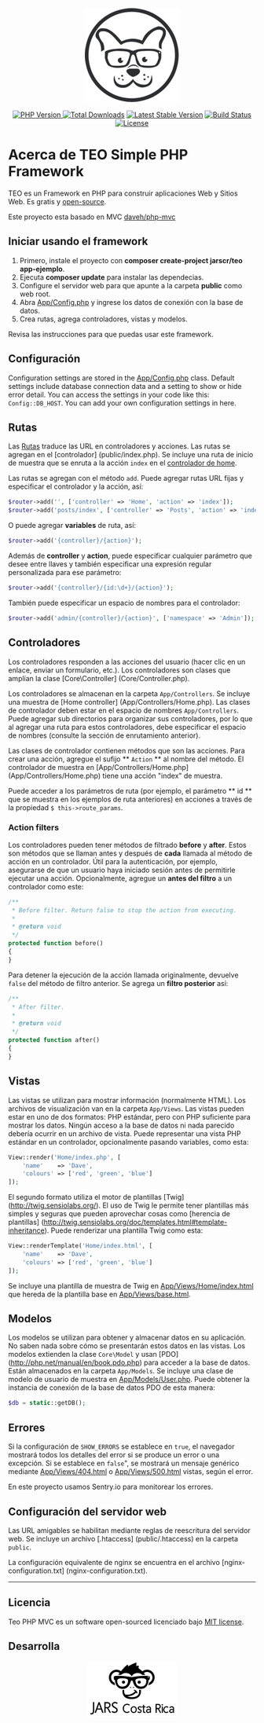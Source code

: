 <p align="center"><a href="https://jarscr.com" target="_blank"><img src="https://raw.githubusercontent.com/jarscr/teo/master/public/static/img/logos/logo-teo.png" width="192"></a></p>


<p align="center">
<a href="https://packagist.org/packages/jarscr/teo"><img src="https://img.shields.io/badge/PHP-^7.3-brightgreen.svg" alt="PHP Version">
<a href="https://packagist.org/packages/jarscr/teo"><img src="https://img.shields.io/packagist/dt/jarscr/teo" alt="Total Downloads"></a>
<a href="https://packagist.org/packages/jarscr/teo"><img src="https://img.shields.io/packagist/v/jarscr/teo" alt="Latest Stable Version"></a>
<a href="https://packagist.org/packages/jarscr/teo"><img src="https://api.travis-ci.com/jarscr/teo.svg" alt="Build Status">
<a href="https://packagist.org/packages/jarscr/teo"><img src="https://img.shields.io/packagist/l/jarscr/teo" alt="License"></a>
</p>

# Acerca de TEO Simple PHP Framework

TEO es un Framework en PHP para construir aplicaciones Web y Sitios Web. Es gratis y [open-source](LICENSE). 

Este proyecto esta basado en MVC <a href="https://github.com/daveh/php-mvc">daveh/php-mvc</a>

## Iniciar usando el framework

1. Primero, instale el proyecto con **composer create-project jarscr/teo app-ejemplo**.
1. Ejecuta **composer update** para instalar las dependecias.
1. Configure el servidor web para que apunte a la carpeta **public** como web root.
1. Abra [App/Config.php](App/Config.php) y ingrese los datos de conexión con la base de datos.
1. Crea rutas, agrega controladores, vistas y modelos.

Revisa las instrucciones para que puedas usar este framework.

## Configuración

Configuration settings are stored in the [App/Config.php](App/Config.php) class. Default settings include database connection data and a setting to show or hide error detail. You can access the settings in your code like this: `Config::DB_HOST`. You can add your own configuration settings in here.

## Rutas

Las [Rutas](Core/Router.php) traduce las URL en controladores y acciones. Las rutas se agregan en el [controlador] (public/index.php). Se incluye una ruta de inicio de muestra que se enruta a la acción `index` en el [controlador de home](App/Controllers/Home.php).

Las rutas se agregan con el método `add`. Puede agregar rutas URL fijas y especificar el controlador y la acción, así:

```php
$router->add('', ['controller' => 'Home', 'action' => 'index']);
$router->add('posts/index', ['controller' => 'Posts', 'action' => 'index']);
```

O puede agregar **variables** de ruta, así:

```php
$router->add('{controller}/{action}');
```

Además de **controller** y **action**, puede especificar cualquier parámetro que desee entre llaves y también especificar una expresión regular personalizada para ese parámetro:

```php
$router->add('{controller}/{id:\d+}/{action}');
```

También puede especificar un espacio de nombres para el controlador:

```php
$router->add('admin/{controller}/{action}', ['namespace' => 'Admin']);
```

## Controladores

Los controladores responden a las acciones del usuario (hacer clic en un enlace, enviar un formulario, etc.). Los controladores son clases que amplían la clase [Core\Controller] (Core/Controller.php).

Los controladores se almacenan en la carpeta `App/Controllers`. Se incluye una muestra de [Home controller] (App/Controllers/Home.php). Las clases de controlador deben estar en el espacio de nombres `App/Controllers`. Puede agregar sub directorios para organizar sus controladores, por lo que al agregar una ruta para estos controladores, debe especificar el espacio de nombres (consulte la sección de enrutamiento anterior).

Las clases de controlador contienen métodos que son las acciones. Para crear una acción, agregue el sufijo ** `Action` ** al nombre del método. El controlador de muestra en [App/Controllers/Home.php] (App/Controllers/Home.php) tiene una acción "index" de muestra.

Puede acceder a los parámetros de ruta (por ejemplo, el parámetro ** id ** que se muestra en los ejemplos de ruta anteriores) en acciones a través de la propiedad `$ this->route_params`.

### Action filters

Los controladores pueden tener métodos de filtrado **before** y **after**. Estos son métodos que se llaman antes y después de **cada** llamada al método de acción en un controlador. Útil para la autenticación, por ejemplo, asegurarse de que un usuario haya iniciado sesión antes de permitirle ejecutar una acción. Opcionalmente, agregue un **antes del filtro** a un controlador como este:

```php
/**
 * Before filter. Return false to stop the action from executing.
 *
 * @return void
 */
protected function before()
{
}
```
Para detener la ejecución de la acción llamada originalmente, devuelve `false` del método de filtro anterior. Se agrega un **filtro posterior** así:

```php
/**
 * After filter.
 *
 * @return void
 */
protected function after()
{
}
```

## Vistas
Las vistas se utilizan para mostrar información (normalmente HTML). Los archivos de visualización van en la carpeta `App/Views`. Las vistas pueden estar en uno de dos formatos: PHP estándar, pero con PHP suficiente para mostrar los datos. Ningún acceso a la base de datos ni nada parecido debería ocurrir en un archivo de vista. Puede representar una vista PHP estándar en un controlador, opcionalmente pasando variables, como esta:


```php
View::render('Home/index.php', [
    'name'    => 'Dave',
    'colours' => ['red', 'green', 'blue']
]);
```
El segundo formato utiliza el motor de plantillas [Twig] (http://twig.sensiolabs.org/). El uso de Twig le permite tener plantillas más simples y seguras que pueden aprovechar cosas como [herencia de plantillas] (http://twig.sensiolabs.org/doc/templates.html#template-inheritance). Puede renderizar una plantilla Twig como esta:


```php
View::renderTemplate('Home/index.html', [
    'name'    => 'Dave',
    'colours' => ['red', 'green', 'blue']
]);
```
Se incluye una plantilla de muestra de Twig en [App/Views/Home/index.html](App/Views/Home/index.html) que hereda de la plantilla base en [App/Views/base.html](App/Views/base.html).


## Modelos

Los modelos se utilizan para obtener y almacenar datos en su aplicación. No saben nada sobre cómo se presentarán estos datos en las vistas. Los modelos extienden la clase `Core\Model` y usan [PDO] (http://php.net/manual/en/book.pdo.php) para acceder a la base de datos. Están almacenados en la carpeta `App/Models`. Se incluye una clase de modelo de usuario de muestra en [App/Models/User.php](App/Models/User.php). Puede obtener la instancia de conexión de la base de datos PDO de esta manera:


```php
$db = static::getDB();
```

## Errores

Si la configuración de `SHOW_ERRORS` se establece en `true`, el navegador mostrará todos los detalles del error si se produce un error o una excepción. Si se establece en `false`", se mostrará un mensaje genérico mediante [App/Views/404.html](App/Views/404.html) o [App/Views/500.html](App/Views/500.html) vistas, según el error.

En este proyecto usamos Sentry.io para monitorear los errores.

## Configuración del servidor web

Las URL amigables se habilitan mediante reglas de reescritura del servidor web. Se incluye un archivo [.htaccess] (public/.htaccess) en la carpeta `public`. 

La configuración equivalente de nginx se encuentra en el archivo [nginx-configuration.txt] (nginx-configuration.txt). 

---

## Licencia

Teo PHP MVC es un software open-sourced licenciado bajo [MIT license](https://opensource.org/licenses/MIT).

## Desarrolla

<p align="center"><a href="https://jarscr.com" target="_blank"><img src="https://raw.githubusercontent.com/jarscr/teo/master/public/static/img/logos/logo-jarscr.png" width="182"></a></p>
